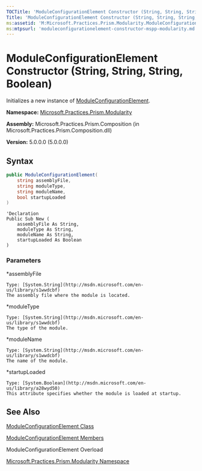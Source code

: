 ```yaml
---
TOCTitle: 'ModuleConfigurationElement Constructor (String, String, String, Boolean)'
Title: 'ModuleConfigurationElement Constructor (String, String, String, Boolean) (Microsoft.Practices.Prism.Modularity)'
ms:assetid: 'M:Microsoft.Practices.Prism.Modularity.ModuleConfigurationElement.\#ctor(System.String,System.String,System.String,System.Boolean)'
ms:mtpsurl: 'moduleconfigurationelement-constructor-mspp-modularity.md'
---
```


# ModuleConfigurationElement Constructor (String, String, String, Boolean)

Initializes a new instance of [ModuleConfigurationElement](moduleconfigurationelement-class-mspp-modularity.md).

**Namespace:** [Microsoft.Practices.Prism.Modularity](mspp-modularity-namespace.md)

**Assembly:** Microsoft.Practices.Prism.Composition (in Microsoft.Practices.Prism.Composition.dll)

**Version:** 5.0.0.0 (5.0.0.0)

## Syntax

```C#
public ModuleConfigurationElement(
	string assemblyFile,
	string moduleType,
	string moduleName,
	bool startupLoaded
)
```

```VB
'Declaration
Public Sub New ( 
	assemblyFile As String,
	moduleType As String,
	moduleName As String,
	startupLoaded As Boolean
)
```

### Parameters

*assemblyFile

	Type: [System.String](http://msdn.microsoft.com/en-us/library/s1wwdcbf)
	The assembly file where the module is located.

*moduleType 

	Type: [System.String](http://msdn.microsoft.com/en-us/library/s1wwdcbf)
	The type of the module.

*moduleName  

	Type: [System.String](http://msdn.microsoft.com/en-us/library/s1wwdcbf)
	The name of the module.

*startupLoaded 

	Type: [System.Boolean](http://msdn.microsoft.com/en-us/library/a28wyd50)
	This attribute specifies whether the module is loaded at startup.

## See Also

[ModuleConfigurationElement Class](moduleconfigurationelement-class-mspp-modularity.md)

[ModuleConfigurationElement Members](moduleconfigurationelement-members-mspp-modularity.md)

ModuleConfigurationElement Overload

[Microsoft.Practices.Prism.Modularity Namespace](mspp-modularity-namespace.md)
